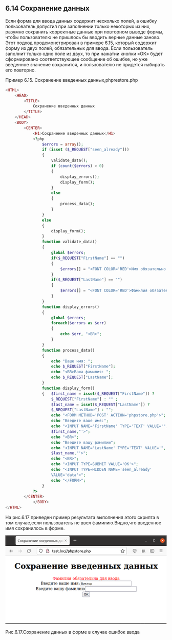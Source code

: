 ## 6.14 Сохранение данных
Если форма для ввода данных содержит несколько полей, а ошибку пользователь допустил при заполнении только некоторых из них, разумно сохранить корректные данные при повторном выводе формы, чтобы пользователю не пришлось бы вводить верные данные заново.  
Этот подход продемонстрирован в примере 6.15, который содержит форму из двух полей, обязательных для ввода.
Если пользователь заполнит только одно поле из двух, то при нажатии кнопки «ОК» будет сформировано соответствующее сообщение об ошибке, но уже введенное значение сохранится, и пользователю не придется набирать его повторно.  

Пример 6.15. Сохранение введенных данных,phprestore.php
```php
<HTML>
    <HEAD>
        <TITLE>
            Сохранение введенных данных
        </TITLE>
    </HEAD>
    <BODY>
        <CENTER>
            <H1>Сохранение введенных данных</H1>
            <?php 
                $errors = array();
                if (isset ($_REQUEST["seen_already"]))
                {
                    validate_data();
                    if (count($errors) > 0)
                    {
                        display_errors();
                        display_form();
                    }
                    else
                    {
                        process_data();
                    }
                }
                else
                {
                    display_form();
                }
                function validate_data()
                {
                    global $errors;
                    if($_REQUEST["FirstName"] == "")
                    {
                        $errors[] = "<FONT COLOR='RED'>Имя обязательно для ввода</FONT>";
                    }
                    if($_REQUEST["LastName"] == "")
                    {
                        $errors[] = "<FONT COLOR='RED'>Фамилия обязательна для ввода</FONT>";
                    }
                }   
                function display_errors()
                {
                    global $errors;
                    foreach($errors as $err)
                    {
                        echo $err, "<BR>";
                    }
                }
                function process_data()
                {
                    echo "Ваше имя: ";
                    echo $_REQUEST["FirstName"];
                    echo "<BR>Ваша фамилия: ";
                    echo $_REQUEST["LastName"];
                }
                function display_form()
                {   $first_name = isset($_REQUEST["FirstName"]) ?
                    $_REQUEST["FirstName"] : "" ;
                    $last_name = isset($_REQUEST["LastName"]) ?
                    $_REQUEST["LastName"] : "";
                    echo "<FORM METHOD='POST' ACTION='phpstore.php'>";
                    echo "Введите ваше имя:";
                    echo "<INPUT NAME='FirstName' TYPE='TEXT' VALUE='",
                    $first_name,"'>";
                    echo "<BR>";
                    echo "Введите вашу фамилию";
                    echo "<INPUT NAME='LastName' TYPE='TEXT' VALUE='",
                    $last_name,"'>";
                    echo "<BR>";
                    echo "<INPUT TYPE=SUBMIT VALUE='OK'>";
                    echo "<INPUT TYPE=HIDDEN NAME='seen_already'
                    VALUE='data'>";
                    echo "</FORM>";
                }
            ?>
        </CENTER>
            </BODY>
</HTML>
```
На рис.6.17 приведен пример результата выполнения этого скрипта в том
случае,если пользователь не ввел фамилию.Видно,что введенное имя сохранилось в форме.  

![sohranenie-dannyh](images/sohranenie-dannyh.png)  

Рис.6.17.Сохранение данных в форме в случае ошибок ввода  

